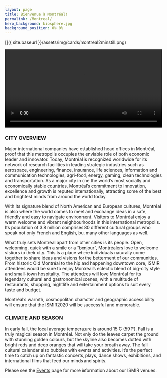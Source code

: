```yaml
---
layout: page
title: Bienvenue à Montréal!
permalink: /Montreal/
hero_background: biosphere.jpg
background_position: 0% 0%
---
```



[]({ site.baseurl }}/assets/img/cards/montreal2minstill.png)

<video style="width: 100%;" controls>

  <source src="{{ site.baseurl }}/assets/img/cards/montreal2min.mp4" type="video/mp4">
Your browser does not support the video tag.
</video>

<br>  

### CITY OVERVIEW

Major international companies have established head offices in Montréal, proof that this metropolis occupies the enviable role of both economic leader and innovator. Today, Montréal is recognized worldwide for its network of research facilities in leading strategic industries such as aerospace, engineering, finance, insurance, life sciences, information and communication technologies, agri-food, energy, gaming, clean technologies and transportation. As a major city in one the world’s most socially and economically stable countries, Montréal’s commitment to innovation, excellence and growth is reputed internationally, attracting some of the best and brightest minds from around the world today.

With its signature blend of North American and European cultures, Montréal is also where the world comes to meet and exchange ideas in a safe, friendly and easy to navigate environment. Visitors to Montréal enjoy a warm welcome and vibrant neighbourhoods in this international metropolis. Its population of 3.8 million comprises 80 different cultural groups who speak not only French and English, but many other languages as well.

What truly sets Montréal apart from other cities is its people. Open, welcoming, quick with a smile or a “bonjour”, Montréalers love to welcome visitors to their city. This is a place where individuals naturally come together to share ideas and visions for the betterment of our communities. From historic Old Montréal to the hip and happening downtown core, ISMIR attendees would be sure to enjoy Montréal’s eclectic blend of big-city style and small-town hospitality. The attendees will love Montréal for its legendary cultural and gastronomical scenes, with a multitude of restaurants, shopping, nightlife and entertainment options to suit every taste and budget.

Montréal’s warmth, cosmopolitan character and geographic accessibility will ensure that the ISMIR2020 will be successful and memorable.

### CLIMATE AND SEASON

In early fall, the local average temperature is around 15 ̊C (59 ̊F). Fall is a truly magical season in Montréal. Not only do the leaves carpet the ground with stunning golden colours, but the skyline also becomes dotted with bright reds and deep oranges that will take your breath away.
The fall cultural calendar also bubbles with events and activities. It’s the perfect time to catch up on fantastic concerts, plays, dance shows, exhibitions, and international films that feed our minds and spirits.

Please see the [Events](/ISMIR2020/Events) page for more information about our ISMIR venues.
